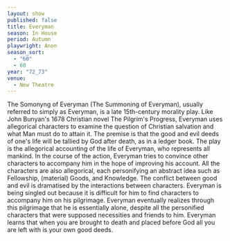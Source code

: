 ```yaml
---
layout: show
published: false
title: Everyman
season: In House
period: Autumn
playwright: Anon
season_sort: 
  - "60"
  - 60
year: "72_73"
venue: 
  - New Theatre
---
```


The Somonyng of Everyman (The Summoning of Everyman), usually referred to simply as Everyman, is a late 15th-century morality play. Like John Bunyan's 1678 Christian novel The Pilgrim's Progress, Everyman uses allegorical characters to examine the question of Christian salvation and what Man must do to attain it. The premise is that the good and evil deeds of one's life will be tallied by God after death, as in a ledger book. The play is the allegorical accounting of the life of Everyman, who represents all mankind. In the course of the action, Everyman tries to convince other characters to accompany him in the hope of improving his account. All the characters are also allegorical, each personifying an abstract idea such as Fellowship, (material) Goods, and Knowledge. The conflict between good and evil is dramatised by the interactions between characters. Everyman is being singled out because it is difficult for him to find characters to accompany him on his pilgrimage. Everyman eventually realizes through this pilgrimage that he is essentially alone, despite all the personified characters that were supposed necessities and friends to him. Everyman learns that when you are brought to death and placed before God all you are left with is your own good deeds.